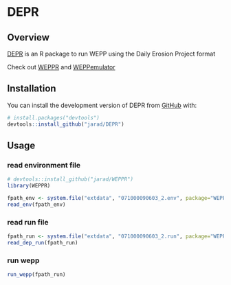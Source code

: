 # DEPR

## Overview

[DEPR](https://github.com/jarad/DEPR) is an R package to run WEPP using the Daily Erosion Project format

Check out [WEPPR](https://github.com/jarad/WEPPR) and [WEPPemulator](https://github.com/jarad/WEPPemulator)

## Installation

You can install the development version of DEPR from [GitHub](https://github.com/) with:

``` r
# install.packages("devtools")
devtools::install_github("jarad/DEPR")
```

## Usage

### read environment file

```r
# devtools::install_github("jarad/WEPPR")
library(WEPPR)
```

```r
fpath_env <- system.file("extdata", "071000090603_2.env", package="WEPPR")
read_env(fpath_env)
```

### read run file

```r
fpath_run <- system.file("extdata", "071000090603_2.run", package="WEPPR")
read_dep_run(fpath_run)
```

### run wepp

```r
run_wepp(fpath_run)
```
